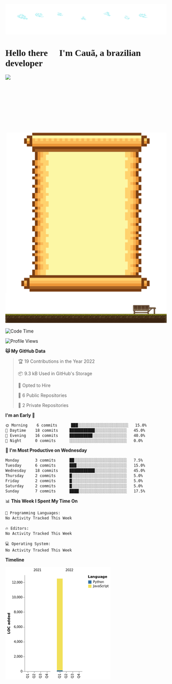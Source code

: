 <link href='https://fonts.googleapis.com/css?family=VT323' rel='stylesheet'>

<img src='2022-03-09_11-27.png'>
<h1 style="font-family:VT323">Hello there 👋 I'm Cauã, a brazilian developer</h1>
 <img height="180em" align="left" src="https://github-readme-stats.vercel.app/api?username=Anorak87&show_icons=true&theme=dracula&include_all_commits=true&count_private=true"/>

<img  align="right" src='skils.png'>

<img src='footer.png'>

<!--START_SECTION:waka-->
![Code Time](http://img.shields.io/badge/Code%20Time-13%20mins-blue)

![Profile Views](http://img.shields.io/badge/Profile%20Views-14-blue)

**🐱 My GitHub Data** 

> 🏆 19 Contributions in the Year 2022
 > 
> 📦 9.3 kB Used in GitHub's Storage 
 > 
> 💼 Opted to Hire
 > 
> 📜 6 Public Repositories 
 > 
> 🔑 2 Private Repositories  
 > 
**I'm an Early 🐤** 

```text
🌞 Morning    6 commits      ███░░░░░░░░░░░░░░░░░░░░░░   15.0% 
🌆 Daytime    18 commits     ███████████░░░░░░░░░░░░░░   45.0% 
🌃 Evening    16 commits     ██████████░░░░░░░░░░░░░░░   40.0% 
🌙 Night      0 commits      ░░░░░░░░░░░░░░░░░░░░░░░░░   0.0%

```
📅 **I'm Most Productive on Wednesday** 

```text
Monday       3 commits      ██░░░░░░░░░░░░░░░░░░░░░░░   7.5% 
Tuesday      6 commits      ███░░░░░░░░░░░░░░░░░░░░░░   15.0% 
Wednesday    18 commits     ███████████░░░░░░░░░░░░░░   45.0% 
Thursday     2 commits      █░░░░░░░░░░░░░░░░░░░░░░░░   5.0% 
Friday       2 commits      █░░░░░░░░░░░░░░░░░░░░░░░░   5.0% 
Saturday     2 commits      █░░░░░░░░░░░░░░░░░░░░░░░░   5.0% 
Sunday       7 commits      ████░░░░░░░░░░░░░░░░░░░░░   17.5%

```


📊 **This Week I Spent My Time On** 

```text
💬 Programming Languages: 
No Activity Tracked This Week

🔥 Editors: 
No Activity Tracked This Week

💻 Operating System: 
No Activity Tracked This Week

```

**Timeline**

![Chart not found](https://raw.githubusercontent.com/Anorak87/Anorak87/main/charts/bar_graph.png) 


<!--END_SECTION:waka-->
